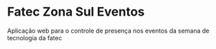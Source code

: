 # Fatec Zona Sul Eventos


Aplicação web para o controle de presença nos eventos da semana de tecnologia da fatec
